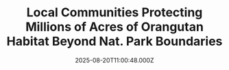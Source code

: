 ---
title: "Local Communities Protecting Millions of Acres of Orangutan Habitat Beyond Nat. Park Boundaries"
date: 2025-08-20T11:00:48.000Z
category: Human Kindness
externalLink: "https://www.goodnewsnetwork.org/local-communities-protecting-millions-of-acres-of-orangutan-habitat-beyond-nat-park-boundaries/"
image: ""
excerpt: "On the island of Borneo, forest-dwelling communities have become key to ensuring that orangutans have enough intact forest to survive and thrive down the centuries. Documented by the Nature Conservancy, which is assisting in establishing and equipping these forest communities for conservation, these communities maintain millions of acres of forests for sustainable economic use and […] The post Local Communities…"
---
